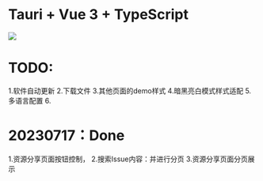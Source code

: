# Tauri + Vue 3 + TypeScript

![](https://23img.com/i/2023/07/06/h20dgf.jpg)


# TODO:
1.软件自动更新
2.下载文件
3.其他页面的demo样式
4.暗黑亮白模式样式适配
5.多语言配置
6.


# 20230717：Done
1.资源分享页面按钮控制，
2.搜索Issue内容：并进行分页
3.资源分享页面分页展示